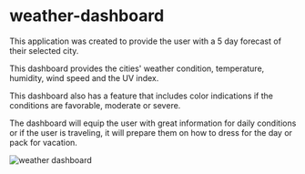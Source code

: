 # weather-dashboard

This application was created to provide the user with a 5 day forecast of their selected city. 

This dashboard provides the cities' weather condition, temperature, humidity, wind speed and the UV index. 

This dashboard also has a feature that includes color indications if the conditions are favorable, moderate or severe.

The dashboard will equip the user with great information for daily conditions or if the user is traveling, it will prepare them on how to dress for the day or pack for vacation. 

<img src="C:\Users\mapaige\weather-dashboard\weather-dash.jpg" alt=" weather dashboard"/>
